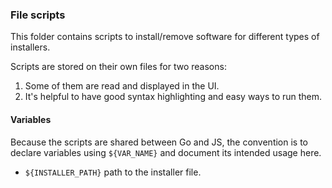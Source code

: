 ### File scripts

This folder contains scripts to install/remove software for different types of installers.

Scripts are stored on their own files for two reasons:

1. Some of them are read and displayed in the UI.
2. It's helpful to have good syntax highlighting and easy ways to run them.

#### Variables

Because the scripts are shared between Go and JS, the convention is to declare variables using `${VAR_NAME}` and document its intended usage here.

- `${INSTALLER_PATH}` path to the installer file.

